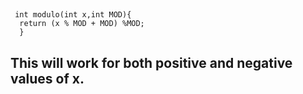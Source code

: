 ## 
     int modulo(int x,int MOD){
      return (x % MOD + MOD) %MOD;
      }
## This will work for both positive and negative values of x.
